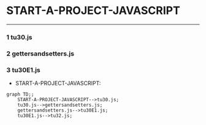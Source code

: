 # START-A-PROJECT-JAVASCRIPT
----------------------------------------------------
### 1 tu30.js
### 2 gettersandsetters.js
### 3 tu30E1.js
- START-A-PROJECT-JAVASCRIPT:

```mermaid
graph TD;;
    START-A-PROJECT-JAVASCRIPT-->tu30.js;
    tu30.js-->gettersandsetters.js;
    gettersandsetters.js-->tu30E1.js;
    tu30E1.js-->tu32.js;
```
